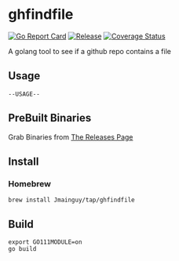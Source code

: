 # ghfindfile
[![Go Report Card](https://goreportcard.com/badge/github.com/Jmainguy/ghfindfile)](https://goreportcard.com/badge/github.com/Jmainguy/ghfindfile)
[![Release](https://img.shields.io/github/release/Jmainguy/ghfindfile.svg?style=flat-square)](https://github.com/Jmainguy/ghfindfile/releases/latest)
[![Coverage Status](https://coveralls.io/repos/github/Jmainguy/ghfindfile/badge.svg?branch=main)](https://coveralls.io/github/Jmainguy/ghfindfile?branch=main)

A golang tool to see if a github repo contains a file

## Usage
```/bin/bash
--USAGE--
```

## PreBuilt Binaries
Grab Binaries from [The Releases Page](https://github.com/Jmainguy/ghfindfile/releases)

## Install

### Homebrew

```/bin/bash
brew install Jmainguy/tap/ghfindfile
```

## Build
```/bin/bash
export GO111MODULE=on
go build
```
